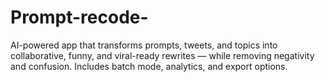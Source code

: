# Prompt-recode-
AI-powered app that transforms prompts, tweets, and topics into collaborative, funny, and viral-ready rewrites — while removing negativity and confusion. Includes batch mode, analytics, and export options.

